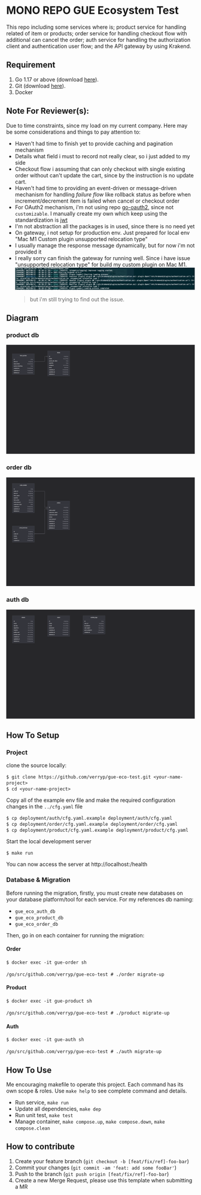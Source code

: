 # MONO REPO GUE Ecosystem Test

This repo including some services where is; product service for handling related of item or products; order service for handling checkout flow with additional can cancel the order; auth service for handling the authorization client and authentication user flow; and the API gateway by using Krakend.

## Requirement
1. Go 1.17 or above (download [here](https://golang.org/dl/)).
2. Git (download [here](https://git-scm.com/downloads)).
3. Docker

## Note For Reviewer(s):
Due to time constraints, since my load on my current company. Here may be some considerations and things to pay attention to:
- Haven't had time to finish yet to provide caching and pagination mechanism
- Details what field i must to record not really clear, so i just added to my side
- Checkout flow i assuming that can only checkout with single existing order without can't update the cart, since by the instruction is no update cart.
- Haven't had time to providing an event-driven or message-driven mechanism for handling _failure flow_ like rollback status as before when increment/decrement item is failed when cancel or checkout order
- For OAuth2 mechanism, i'm not using repo [go-oauth2](https://github.com/go-oauth2/oauth2.), since not `customizable`. I manually create my own which keep using the standardization is [jwt](https://datatracker.ietf.org/doc/html/rfc7519)
- I'm not abstraction all the packages is in used, since there is no need yet
- On gateway, i not setup for production env. Just prepared for local env "Mac M1 Custom plugin unsupported relocation type"
- I usually manage the response message dynamically, but for now i'm not provided it
- I really sorry can finish the gateway for running well. Since i have issue "unsupported relocation type" for build my custom plugin on Mac M1.
  ![failed-build-plugin.png](docs/issue/failed-build-plugin.png)
  >   but i'm still trying to find out the issue.

## Diagram
### product db
![product-db](docs/diagram/product-db.png)
### order db
![order-db](docs/diagram/order-db.png)
### auth db
![auth-db](docs/diagram/auth-db.png)

## How To Setup
### Project
clone the source locally:
```shell
$ git clone https://github.com/verryp/gue-eco-test.git <your-name-project>
$ cd <your-name-project>
```

Copy all of the example env file and make the required configuration changes in the `../cfg.yaml` file
```shell
$ cp deployment/auth/cfg.yaml.example deployment/auth/cfg.yaml
$ cp deployment/order/cfg.yaml.example deployment/order/cfg.yaml
$ cp deployment/product/cfg.yaml.example deployment/product/cfg.yaml
```

Start the local development server
```shell
$ make run
```

You can now access the server at http://localhost:<server-port>/health

### Database & Migration
Before running the migration, firstly, you must create new databases on your database platform/tool for each service. For my references db naming:
- `gue_eco_auth_db`
- `gue_eco_product_db`
- `gue_eco_order_db`

Then, go in on each container for running the migration:
#### Order
```shell
$ docker exec -it gue-order sh

/go/src/github.com/verryp/gue-eco-test # ./order migrate-up
```
#### Product
```shell
$ docker exec -it gue-product sh

/go/src/github.com/verryp/gue-eco-test # ./product migrate-up
```
#### Auth
```shell
$ docker exec -it gue-auth sh

/go/src/github.com/verryp/gue-eco-test # ./auth migrate-up
```

## How To Use
Me encouraging makefile to operate this project. Each command has its own scope & roles.
Use `make help` to see complete command and details.

- Run service, `make run`
- Update all dependencies, `make dep`
- Run unit test, `make test`
- Manage container, `make compose.up`, `make compose.down`, `make compose.clean`

## How to contribute
1. Create your feature branch (`git checkout -b [feat/fix/ref]-foo-bar`)
2. Commit your changes (`git commit -am 'feat: add some fooBar'`)
3. Push to the branch (`git push origin [feat/fix/ref]-foo-bar`)
4. Create a new Merge Request, please use this template when submitting a MR